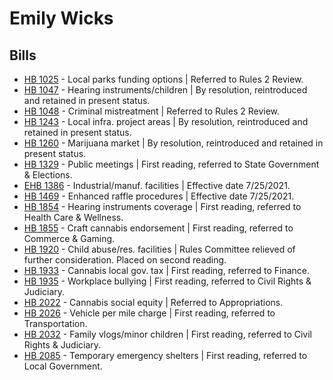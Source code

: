 # Emily Wicks
## Bills
* [HB 1025](/bill/2021-22/hb/1025/) - Local parks funding options | Referred to Rules 2 Review.
* [HB 1047](/bill/2021-22/hb/1047/) - Hearing instruments/children | By resolution, reintroduced and retained in present status.
* [HB 1048](/bill/2021-22/hb/1048/) - Criminal mistreatment | Referred to Rules 2 Review.
* [HB 1243](/bill/2021-22/hb/1243/) - Local infra. project areas | By resolution, reintroduced and retained in present status.
* [HB 1260](/bill/2021-22/hb/1260/) - Marijuana market | By resolution, reintroduced and retained in present status.
* [HB 1329](/bill/2021-22/hb/1329/) - Public meetings | First reading, referred to State Government & Elections.
* [EHB 1386](/bill/2021-22/ehb/1386/) - Industrial/manuf. facilities | Effective date 7/25/2021.
* [HB 1469](/bill/2021-22/hb/1469/) - Enhanced raffle procedures | Effective date 7/25/2021.
* [HB 1854](/bill/2021-22/hb/1854/) - Hearing instruments coverage | First reading, referred to Health Care & Wellness.
* [HB 1855](/bill/2021-22/hb/1855/) - Craft cannabis endorsement | First reading, referred to Commerce & Gaming.
* [HB 1920](/bill/2021-22/hb/1920/) - Child abuse/res. facilities | Rules Committee relieved of further consideration.  Placed on second reading.
* [HB 1933](/bill/2021-22/hb/1933/) - Cannabis local gov. tax | First reading, referred to Finance.
* [HB 1935](/bill/2021-22/hb/1935/) - Workplace bullying | First reading, referred to Civil Rights & Judiciary.
* [HB 2022](/bill/2021-22/hb/2022/) - Cannabis social equity | Referred to Appropriations.
* [HB 2026](/bill/2021-22/hb/2026/) - Vehicle per mile charge | First reading, referred to Transportation.
* [HB 2032](/bill/2021-22/hb/2032/) - Family vlogs/minor children | First reading, referred to Civil Rights & Judiciary.
* [HB 2085](/bill/2021-22/hb/2085/) - Temporary emergency shelters | First reading, referred to Local Government.
